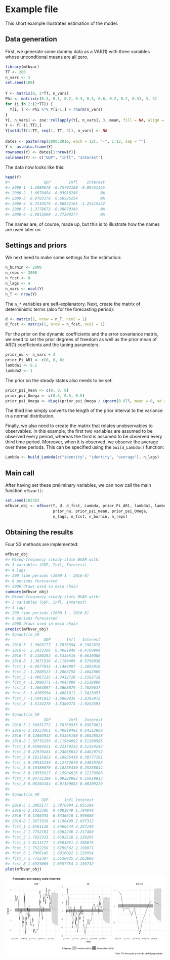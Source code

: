 
<!-- README.md is generated from README.Rmd. Please edit that file -->
Example file
============

This short example illustrates estimation of the model.

Data generation
---------------

First, we generate some dummy data as a VAR(1) with three variables whose uncondtional means are all zero.

``` r
library(mfbvar)
TT <- 200
n_vars <- 3
set.seed(100)

Y <- matrix(0, 2*TT, n_vars)
Phi <- matrix(c(0.3, 0.1, 0.2, 0.3, 0.3, 0.6, 0.2, 0.2, 0.3), 3, 3)
for (i in 2:(2*TT)) {
  Y[i, ] <- Phi %*% Y[i-1,] + rnorm(n_vars)
}
Y[, n_vars] <- zoo::rollapply(Y[, n_vars], 3, mean, fill = NA, align = "right")
Y <- Y[-(1:TT),]
Y[setdiff(1:TT, seq(1, TT, 3)), n_vars] <- NA

dates <- paste(rep(2000:2016, each = 12), "-", 1:12, sep = "")
Y <- as.data.frame(Y)
rownames(Y) <- dates[1:nrow(Y)]
colnames(Y) <- c("GDP", "Infl", "Interest")
```

The data now looks like this:

``` r
head(Y)
#>               GDP        Infl    Interest
#> 2000-1 -1.1989678 -0.75702100 -0.09451455
#> 2000-2  1.6678454 -0.03918286          NA
#> 2000-3  0.9703378  0.66586254          NA
#> 2000-4  0.7510579 -0.86952165 -1.25415332
#> 2000-5 -1.3778672 -0.30070349          NA
#> 2000-6 -2.8815800 -2.77209277          NA
```

The names are, of course, made up, but this is to illustrate how the names are used later on.

Settings and priors
-------------------

We next need to make some settings for the estimation:

``` r
n_burnin <- 2000
n_reps <- 2000
n_fcst <- 8
n_lags <- 4
n_vars <- ncol(Y)
n_T <- nrow(Y)
```

The `n_*` variables are self-explanatory. Next, create the matrix of deterministic terms (also for the forecasting period):

``` r
d <- matrix(1, nrow = n_T, ncol = 1)
d_fcst <- matrix(1, nrow = n_fcst, ncol = 1)
```

For the prior on the dynamic coefficients and the error covariance matrix, we need to set the prior degrees of freedom as well as the prior mean of AR(1) coefficients and the tuning parameters:

``` r
prior_nu <- n_vars + 2 
prior_Pi_AR1 <- c(0, 0, 0) 
lambda1 <- 0.1
lambda2 <- 1
```

The prior on the steady states also needs to be set:

``` r
prior_psi_mean <- c(0, 0, 0) 
prior_psi_Omega <- c(0.5, 0.5, 0.5) 
prior_psi_Omega <- diag((prior_psi_Omega / (qnorm(0.975, mean = 0, sd = 1)*2))^2) 
```

The third line simply converts the length of the prior interval to the variance in a normal distribution.

Finally, we also need to create the matrix that relates unobservables to observables. In this example, the first two variables are assumed to be observed every period, whereas the third is assumed to be observed every third time period. Moreover, when it is observed, we observe the average over three periods. This can be specified using the `build_Lambda()` function:

``` r
Lambda <- build_Lambda(c("identity", "identity", "average"), n_lags)
```

Main call
---------

After having set these preliminary variables, we can now call the main function `mfbvar()`:

``` r
set.seed(10238)
mfbvar_obj <- mfbvar(Y, d, d_fcst, Lambda, prior_Pi_AR1, lambda1, lambda2, 
                     prior_nu, prior_psi_mean, prior_psi_Omega, 
                     n_lags, n_fcst, n_burnin, n_reps) 
```

Obtaining the results
---------------------

Four S3 methods are implemented:

``` r
mfbvar_obj
#> Mixed-frequency steady-state BVAR with:
#> 3 variables (GDP, Infl, Interest)
#> 4 lags
#> 200 time periods (2000-1 - 2016-8)
#> 8 periods forecasted
#> 2000 draws used in main chain
summary(mfbvar_obj)
#> Mixed-frequency steady-state BVAR with:
#> 3 variables (GDP, Infl, Interest)
#> 4 lags
#> 200 time periods (2000-1 - 2016-8)
#> 8 periods forecasted
#> 2000 draws used in main chain
predict(mfbvar_obj)
#> $quantile_10
#>               GDP       Infl   Interest
#> 2016-5  1.3803177  1.7876094 -0.2982678
#> 2016-6  2.1033306  0.4081949 -0.4700904
#> 2016-7  0.1380393  0.5336616 -0.6610080
#> 2016-8  1.3671916 -0.1190409 -0.9798038
#> fcst_1 -0.9077935 -1.1484907 -1.2692016
#> fcst_2 -1.2808523 -1.2068750 -1.4042869
#> fcst_3 -1.4087215 -1.3412728 -1.5562718
#> fcst_4 -1.3998371 -1.4643889 -1.6518898
#> fcst_5 -1.4664897 -1.3668879 -1.7629637
#> fcst_6 -1.4766954 -1.4881812 -1.7413853
#> fcst_7 -1.5041913 -1.5068836 -1.8392972
#> fcst_8 -1.5134278 -1.5300273 -1.9253591
#> 
#> $quantile_50
#>               GDP        Infl   Interest
#> 2016-5 1.38031772  1.78760935 0.89878821
#> 2016-6 2.10333061  0.40819491 0.64212809
#> 2016-7 0.13803932  0.53366160 0.46528528
#> 2016-8 1.36719159 -0.11904092 0.51108586
#> fcst_1 0.45984521  0.22179253 0.51124243
#> fcst_2 0.22970431  0.24068832 0.44629752
#> fcst_3 0.19115922  0.16936410 0.30777191
#> fcst_4 0.20533249  0.12722670 0.34655705
#> fcst_5 0.10486670  0.10235430 0.25268044
#> fcst_6 0.10558927  0.15984026 0.22178988
#> fcst_7 0.04731388  0.09228882 0.16919913
#> fcst_8 0.06204184  0.01160053 0.08209229
#> 
#> $quantile_90
#>              GDP       Infl Interest
#> 2016-5 1.3803177  1.7876094 2.055198
#> 2016-6 2.1033306  0.4081949 1.794849
#> 2016-7 0.1380393  0.5336616 1.595688
#> 2016-8 1.3671916 -0.1190409 2.037312
#> fcst_1 1.8501138  1.6460544 2.207240
#> fcst_2 1.7752781  1.6362246 2.217468
#> fcst_3 1.7922323  1.6192516 2.229205
#> fcst_4 1.8111177  1.6583651 2.208675
#> fcst_5 1.7522258  1.6799562 2.199071
#> fcst_6 1.7066145  1.6016092 2.226054
#> fcst_7 1.7722307  1.5530425 2.263806
#> fcst_8 1.6925069  1.6557754 2.159732
plot(mfbvar_obj)
```

![](README-methods-1.png)
